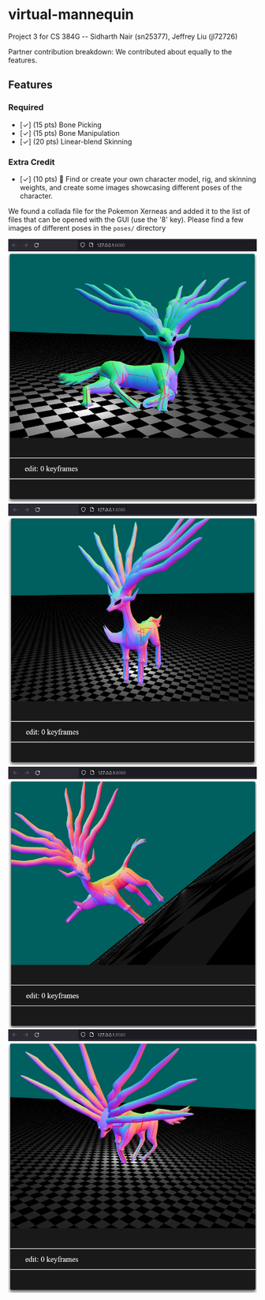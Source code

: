 # virtual-mannequin

Project 3 for CS 384G -- Sidharth Nair (sn25377), Jeffrey Liu (jl72726)

Partner contribution breakdown: We contributed about equally to the features.

## Features

### Required

- [✓] (15 pts) Bone Picking
- [✓] (15 pts) Bone Manipulation
- [✓] (20 pts) Linear-blend Skinning

### Extra Credit

- [✓] (10 pts) 🔔 Find or create your own character model, rig, and skinning weights, and create some images showcasing different poses of the character.

We found a collada file for the Pokemon Xerneas and added it to the list of files that can be opened with the GUI (use the '8' key). Please find a few images of different poses in the `poses/` directory

![Sitting](./poses/sitting.PNG)
![Front](./poses/front.PNG)
![Leaning](./poses/leaning.PNG)
![Charging](./poses/charging.PNG)
